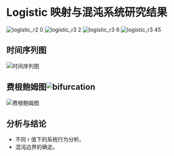 # Logistic 映射与混沌系统研究结果
![logistic_r2 0](https://github.com/user-attachments/assets/33c0efbb-ffb6-466d-8c06-222f9ad51f11)
![logistic_r3 2](https://github.com/user-attachments/assets/9796a407-5af3-4277-909a-e742092fec13)
![logistic_r3 6](https://github.com/user-attachments/assets/dbd6379c-ae24-46de-8150-3406a5c0a91f)
![logistic_r3 45](https://github.com/user-attachments/assets/d5834ea5-70cd-47ff-b07b-83a15611df15)


## 时间序列图

![时间序列图](path/to/timeseries.png)

## 费根鲍姆图![bifurcation](https://github.com/user-attachments/assets/bac6f26f-14bf-47a4-8eaa-07728826570a)


![费根鲍姆图](path/to/feigenbaum.png)

## 分析与结论

- 不同 r 值下的系统行为分析。
- 混沌边界的确定。
